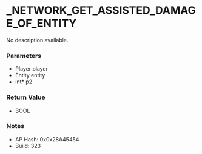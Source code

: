 # _NETWORK_GET_ASSISTED_DAMAGE_OF_ENTITY

No description available.

### Parameters
* Player player
* Entity entity
* int* p2

### Return Value
* BOOL

### Notes
* AP Hash: 0x0x28A45454
* Build: 323

